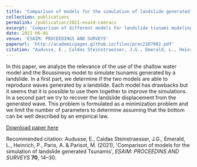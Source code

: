 ```yaml
---
title: 'Comparison of models for the simulation of landslide generated Tsunamis'
collection: publications
permalink: /publication/2021-esaim-cemracs
excerpt: 'Comparison of different models for landslide tsunami modeling'
date: 2021-06-01
venue: 'ESAIM: PROCEEDINGS AND SURVEYS'
paperurl: 'http://academicpages.github.io/files/proc2107002.pdf'
citation: "Audusse, E., Caldas Steinstraesser, J.G., Emerald, L., Heinrich, P., Paris, A. & Parisot, M. (2021), 'Comparison of models for the simulation of landslide generated Tsunamis', <i>ESAIM: PROCEEDINS AND SURVEYS</i> <b>70</b>, 14–30"
---
```

In this paper, we analyze the relevance of the use of the shallow water model and the Boussinesq model to simulate tsunamis generated by a landslide. In a first part, we determine if the two models are able to reproduce waves generated by a landslide. Each model has drawbacks but it seems that it is possible to use them together to improve the simulations. In a second part we try to recover the landslide displacement from the generated wave. This problem is formulated as a minimization problem and we limit the number of parameters to determine assuming that the bottom can be well described by an empirical law.

[Download paper here](http://academicpages.github.io/files/proc2107002.pdf)

Recommended citation: Audusse, E., Caldas Steinstraesser, J.G., Emerald, L., Heinrich, P., Paris, A. & Parisot, M. (2021), 'Comparison of models for the simulation of landslide generated Tsunamis', <i>ESAIM: PROCEEDINS AND SURVEYS</i> <b>70</b>, 14–30.
